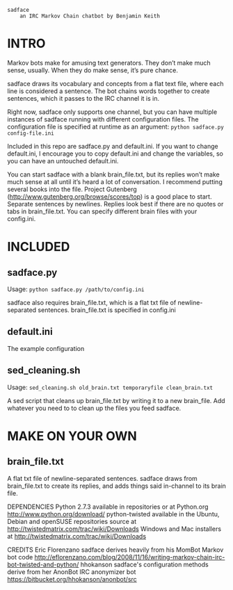 	
	sadface
		an IRC Markov Chain chatbot by Benjamin Keith

# INTRO

Markov bots make for amusing text generators. They don’t make much sense, 
usually. When they do make sense, it’s pure chance.

sadface draws its vocabulary and concepts from a flat text file, where 
each line is considered a sentence. The bot chains words together to create 
sentences, which it passes to the IRC channel it is in.

Right now, sadface only supports one channel, but you can have multiple 
instances of sadface running with different configuration files. The 
configuration file is specified at runtime as an argument: 
`python sadface.py config-file.ini`

Included in this repo are sadface.py and default.ini. If you want to change 
default.ini, I encourage you to copy default.ini and change the variables, 
so you can have an untouched default.ini.

You can start sadface with a blank brain_file.txt, but its replies won’t 
make much sense at all until it’s heard a lot of conversation. I recommend 
putting several books into the file. Project Gutenberg 
(http://www.gutenberg.org/browse/scores/top) is a good place to start. 
Separate sentences by newlines. Replies look best if there are no quotes 
or tabs in brain_file.txt. You can specify different brain files with your 
config.ini.

# INCLUDED

## sadface.py

Usage: `python sadface.py /path/to/config.ini`

sadface also requires brain_file.txt, which is a flat txt file of newline-
separated sentences. brain_file.txt is specified in config.ini

## default.ini

The example configuration

## sed_cleaning.sh

Usage: `sed_cleaning.sh old_brain.txt temporaryfile clean_brain.txt`

A sed script that cleans up brain_file.txt by writing it to a new brain_file. 
Add whatever you need to to clean up the files you feed sadface.

# MAKE ON YOUR OWN
## brain_file.txt
A flat txt file of newline-separated sentences. sadface draws from 
brain_file.txt to create its replies, and adds things said in-channel 
to its brain file. 
	

DEPENDENCIES
	Python 2.7.3
		available in repositories or at Python.org
		http://www.python.org/download/
	python-twisted
		available in the Ubuntu, Debian and openSUSE repositories
		source at http://twistedmatrix.com/trac/wiki/Downloads
		Windows and Mac installers at http://twistedmatrix.com/trac/wiki/Downloads

CREDITS
	Eric Florenzano
		sadface derives heavily from his MomBot Markov bot code
		http://eflorenzano.com/blog/2008/11/16/writing-markov-chain-irc-bot-twisted-and-python/
	hhokanson
		sadface's configuration methods derive from her AnonBot IRC anonymizer bot
		https://bitbucket.org/hhokanson/anonbot/src

